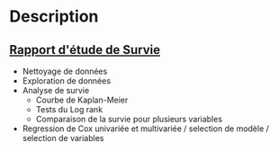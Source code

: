 
# Description

## [Rapport d'étude de Survie](https://bnaila.github.io/portfolio/Projet%20d'%C3%A9tude%20de%20Survie/Test_INRIA.html)

- Nettoyage de données
- Exploration de données
- Analyse de survie
  - Courbe de Kaplan-Meier 
  - Tests du Log rank 
  - Comparaison de la survie pour plusieurs variables
- Regression de Cox univariée et multivariée / selection de modèle / selection de variables

